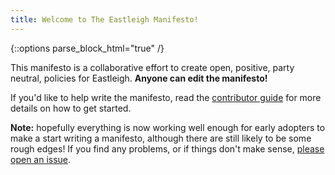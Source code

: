 ```yaml
---
title: Welcome to The Eastleigh Manifesto!
---
```


{::options parse_block_html="true" /}
<div class='well'>
  
This manifesto is a collaborative effort to create open, positive, party neutral, policies for Eastleigh. **Anyone can edit the manifesto!**

If you'd like to help write the manifesto, read the [contributor guide](contributing.html) for more details on how to get started.

</div>

**Note:** hopefully everything is now working well enough for early adopters to make a start writing a manifesto, although there are still likely to be some rough edges! If you find any problems, or if things don't make sense, [please open an issue](https://github.com/OpenEastleighPolitics/eastleigh-manifesto/issues/new?labels=bug).
